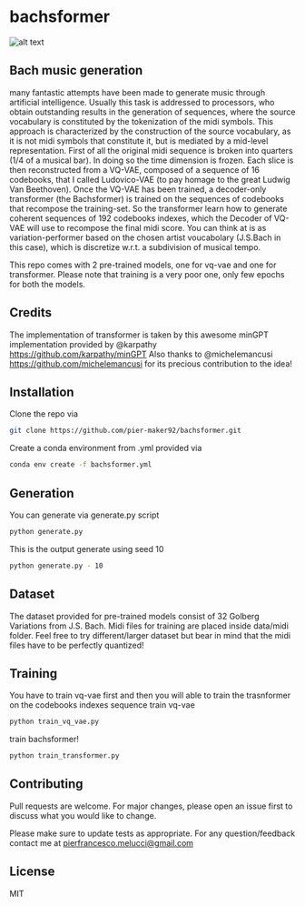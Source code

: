 # bachsformer
![alt text](.images/bachsformer.png)

## Bach music generation
many fantastic attempts have been made to generate music through artificial intelligence. Usually this task is addressed to processors, who obtain outstanding results in the generation of sequences, where the source vocabulary is constituted by the tokenization of the midi symbols. This approach is characterized by the construction of the source vocabulary, as it is not midi symbols that constitute it, but is mediated by a mid-level representation. First of all the original midi sequence is broken into quarters (1/4 of a musical bar). In doing so the time dimension is frozen. Each slice is then reconstructed from a VQ-VAE, composed of a sequence of 16 codebooks, that I called Ludovico-VAE (to pay homage to the great Ludwig Van Beethoven). Once the VQ-VAE has been trained, a decoder-only transformer (the Bachsformer) is trained on the sequences of codebooks that recompose the training-set.
So the transformer learn how to generate coherent sequences of 192 codebooks indexes, which the Decoder of VQ-VAE will use to recompose the final midi score.
You can think at is as variation-performer based on the chosen artist voucabolary (J.S.Bach in this case), which is discretize w.r.t. a subdivision of musical tempo.

This repo comes with 2 pre-trained models, one for vq-vae and one for transformer. Please note that training is a very poor one, only few epochs for both the models.

## Credits
The implementation of transformer is taken by this awesome minGPT implementation provided by @karpathy
https://github.com/karpathy/minGPT
Also thanks to @michelemancusi https://github.com/michelemancusi for its precious contribution to the idea!

## Installation

Clone the repo via 
```bash
git clone https://github.com/pier-maker92/bachsformer.git
```
Create a conda environment from .yml provided via
```bash
conda env create -f bachsformer.yml
```

## Generation
You can generate via generate.py script
```bash
python generate.py
```
This is the output generate using seed 10
```bash
python generate.py - 10
```
## Dataset
The dataset provided for pre-trained models consist of 32 Golberg Variations from J.S. Bach. Midi files for training are placed inside data/midi folder. Feel free to try different/larger dataset but bear in mind that the midi files have to be perfectly quantized!

## Training
You have to train vq-vae first and then you will able to train the trasnformer on the codebooks indexes sequence
train vq-vae
```bash
python train_vq_vae.py
```
train bachsformer!
```bash
python train_transformer.py
```

## Contributing

Pull requests are welcome. For major changes, please open an issue first
to discuss what you would like to change.

Please make sure to update tests as appropriate.
For any question/feedback contact me at pierfrancesco.melucci@gmail.com

## License

MIT